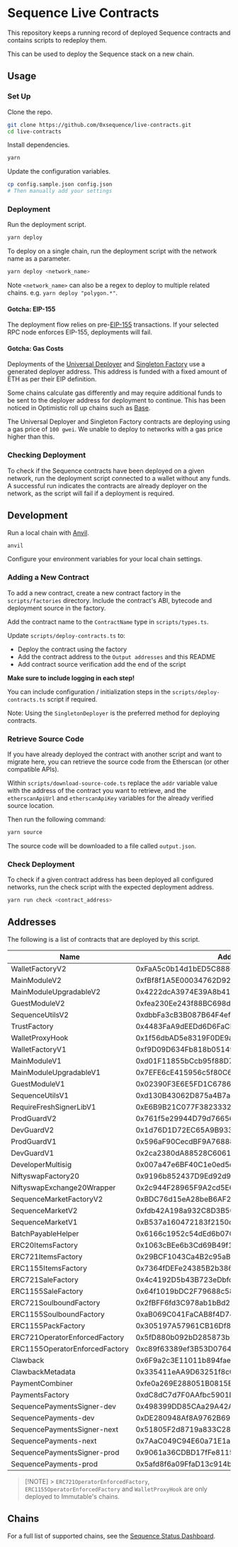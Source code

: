 # Sequence Live Contracts

This repository keeps a running record of deployed Sequence contracts and contains scripts to redeploy them.

This can be used to deploy the Sequence stack on a new chain.

## Usage

### Set Up

Clone the repo.

```sh
git clone https://github.com/0xsequence/live-contracts.git
cd live-contracts
```

Install dependencies.

```sh
yarn
```

Update the configuration variables.

```sh
cp config.sample.json config.json
# Then manually add your settings
```

### Deployment

Run the deployment script.

```sh
yarn deploy
```

To deploy on a single chain, run the deployment script with the network name as a parameter.

```sh
yarn deploy <network_name>
```

Note `<network_name>` can also be a regex to deploy to multiple related chains. e.g. `yarn deploy "polygon.*"`.

#### Gotcha: EIP-155

The deployment flow relies on pre-[EIP-155](https://eips.ethereum.org/EIPS/eip-155) transactions.
If your selected RPC node enforces EIP-155, deployments will fail.

#### Gotcha: Gas Costs

Deployments of the [Universal Deployer](https://gist.github.com/Agusx1211/de05dabf918d448d315aa018e2572031) and [Singleton Factory](https://eips.ethereum.org/EIPS/eip-2470) use a generated deployer address.
This address is funded with a fixed amount of ETH as per their EIP definition.

Some chains calculate gas differently and may require additional funds to be sent to the deployer address for deployment to continue.
This has been noticed in Optimistic roll up chains such as [Base](https://base.org).

The Universal Deployer and Singleton Factory contracts are deploying using a gas price of `100 gwei`. We unable to deploy to networks with a gas price higher than this.

### Checking Deployment

To check if the Sequence contracts have been deployed on a given network, run the deployment script connected to a wallet without any funds.
A successful run indicates the contracts are already deployer on the network, as the script will fail if a deployment is required.

## Development

Run a local chain with [Anvil](https://github.com/foundry-rs/foundry/tree/master/crates/anvil).

```sh
anvil
```

Configure your environment variables for your local chain settings.

### Adding a New Contract

To add a new contract, create a new contract factory in the `scripts/factories` directory.
Include the contract's ABI, bytecode and deployment source in the factory.

Add the contract name to the `ContractName` type in `scripts/types.ts`.

Update `scripts/deploy-contracts.ts` to:

- Deploy the contract using the factory
- Add the contract address to the `Output addresses` and this README
- Add contract source verification add the end of the script

**Make sure to include logging in each step!**

You can include configuration / initialization steps in the `scripts/deploy-contracts.ts` script if required.

Note: Using the `SingletonDeployer` is the preferred method for deploying contracts.

### Retrieve Source Code

If you have already deployed the contract with another script and want to migrate here, you can retrieve the source code from the Etherscan (or other compatible APIs).

Within `scripts/download-source-code.ts` replace the `addr` variable value with the address of the contract you want to retrieve, and the `etherscanApiUrl` and `etherscanApiKey` variables for the already verified source location.

Then run the following command:

```sh
yarn source
```

The source code will be downloaded to a file called `output.json`.

### Check Deployment

To check if a given contract address has been deployed all configured networks, run the check script with the expected deployment address.

```sh
yarn run check <contract_address>
```

## Addresses

The following is a list of contracts that are deployed by this script.

| Name                           | Address                                    |
| ------------------------------ | ------------------------------------------ |
| WalletFactoryV2                | 0xFaA5c0b14d1bED5C888Ca655B9a8A5911F78eF4A |
| MainModuleV2                   | 0xfBf8f1A5E00034762D928f46d438B947f5d4065d |
| MainModuleUpgradableV2         | 0x4222dcA3974E39A8b41c411FeDDE9b09Ae14b911 |
| GuestModuleV2                  | 0xfea230Ee243f88BC698dD8f1aE93F8301B6cdfaE |
| SequenceUtilsV2                | 0xdbbFa3cB3B087B64F4ef5E3D20Dda2488AA244e6 |
| TrustFactory                   | 0x4483FaA9dEEDd6D6FaCFee9c686f1E394A1280f9 |
| WalletProxyHook                | 0x1f56dbAD5e8319F0DE9a323E24A31b5077dEB1a4 |
| WalletFactoryV1                | 0xf9D09D634Fb818b05149329C1dcCFAeA53639d96 |
| MainModuleV1                   | 0xd01F11855bCcb95f88D7A48492F66410d4637313 |
| MainModuleUpgradableV1         | 0x7EFE6cE415956c5f80C6530cC6cc81b4808F6118 |
| GuestModuleV1                  | 0x02390F3E6E5FD1C6786CB78FD3027C117a9955A7 |
| SequenceUtilsV1                | 0xd130B43062D875a4B7aF3f8fc036Bc6e9D3E1B3E |
| RequireFreshSignerLibV1        | 0xE6B9B21C077F382333220a072e4c44280b873907 |
| ProdGuardV2                    | 0x761f5e29944D79d76656323F106CF2efBF5F09e9 |
| DevGuardV2                     | 0x1d76D1D72EC65A9B933745bd0a87cAA0FAc75Af0 |
| ProdGuardV1                    | 0x596aF90CecdBF9A768886E771178fd5561dD27Ab |
| DevGuardV1                     | 0x2ca2380dA88528C6061ACb70aD5222fe455F25DF |
| DeveloperMultisig              | 0x007a47e6BF40C1e0ed5c01aE42fDC75879140bc4 |
| NiftyswapFactory20             | 0x9196b852437D9Ed92d95715dCbdA4533ffC479E0 |
| NiftyswapExchange20Wrapper     | 0x2c944F28965F9A2cd5E69bA7e7520CbbD928258a |
| SequenceMarketFactoryV2        | 0xBDC76d15eA28beB6AF2Cc69b4EFBb4Aa4FB77689 |
| SequenceMarketV2               | 0xfdb42A198a932C8D3B506Ffa5e855bC4b348a712 |
| SequenceMarketV1               | 0xB537a160472183f2150d42EB1c3DD6684A55f74c |
| BatchPayableHelper             | 0x6166c1952c54dEd6b070B4616797E61b6c48A117 |
| ERC20ItemsFactory              | 0x1063cBEe6b3Cd69B49f1B922A0D402f484b39855 |
| ERC721ItemsFactory             | 0x29BCF1043Ca4B2c95aB28082143587896D39D22D |
| ERC1155ItemsFactory            | 0x7364fDEFe24385B2b3869504383c94cF083AcbD6 |
| ERC721SaleFactory              | 0x4c4192D5b43B723eDbfce2434fA7b98402034513 |
| ERC1155SaleFactory             | 0x64f1019bDC2F79688c5885Bc2bc4B57f7e88547c |
| ERC721SoulboundFactory         | 0x2fBFF6fd3C978ab1bBd21b878262c5289a14b6c1 |
| ERC1155SoulboundFactory        | 0xaB069C041FaCAB8f4D747D91EEda5705b5caAB76 |
| ERC1155PackFactory             | 0x305197A57961CB16Df8D7F829Baf6aaF4bfD0d48 |
| ERC721OperatorEnforcedFactory  | 0x5fD880b092bD285873b16335a454D11c062a4689 |
| ERC1155OperatorEnforcedFactory | 0xc89f63389ef3B53D07649D52D47F9E4afcAbb1fB |
| Clawback                       | 0x6F9a2c3E11011b894fae691d5338748f8048467d |
| ClawbackMetadata               | 0x335411eAA9D63251f8c0867600Be4d0C190a3b1f |
| PaymentCombiner                | 0xfe0a269E288051B0815E05Fe192FC888118CB8a2 |
| PaymentsFactory                | 0xdC8dC7d7F0AAfbc5901DA779Ed5aab779F3E7c14 |
| SequencePaymentsSigner-dev     | 0x498399DD85CAa29A42Af499f82b271f1629ba0D7 |
| SequencePayments-dev           | 0xDE280948Af8A9762B6984995C8c3c7F5AEB921Bf |
| SequencePaymentsSigner-next    | 0x51805F2d8719a833C28EAc68aE881B2Eb70c0330 |
| SequencePayments-next          | 0x7AaC049C94E60a71E1aeDA4E1390F6812685eA4f |
| SequencePaymentsSigner-prod    | 0x9061a36CDBD17fFe8115aD34c85F94b624f0Dc0F |
| SequencePayments-prod          | 0x5afd8f6a09FfaD13c914b5977aF48b244279BFc7 |

> [!NOTE] > `ERC721OperatorEnforcedFactory`, `ERC1155OperatorEnforcedFactory` and `WalletProxyHook` are only deployed to Immutable's chains.

## Chains

For a full list of supported chains, see the [Sequence Status Dashboard](https://status.sequence.info/).
